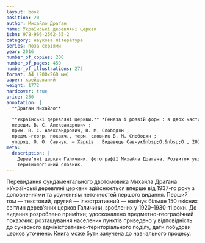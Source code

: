 ```yaml
---
layout: book
position: 20
author: Михайло Драґан
name: Українські деревляні церкви
isbn: 978-966-2562-55-2
category: наукова література
series: поза серіями
year: 2016
number_of_copies: 200
number_of_pages: 450
number_of_illustrations: 273
format: А4 (200х260 мм)
paper: крейдований
weight: 1772
hardcover: true
price: 250
annotation: |
  **Драґан Михайло**

  **Українські деревляні церкви.** *Генеза і розвій форм : в двох частинах* / Михайло Драґан ;
  передм. В. С. Александрович ;
  прим. В. С. Александрович, В. М. Слободян ;
  предм.-геогр. покажч., терм. словник В. М. Слободян ;
  упоряд. О. О. Савчук. — Харків : Видавець Савчук&nbsp;О.&nbsp;О., 2016. — 2-ге вид., стереотипне. — 450 с. : 273 іл.
meta:
  description: |
    Дерев’яні церкви Галичини, фотографії Михайла Драгана. Розвиток українського церковного будівництва.
    Термінологічний словник.
---
```


Перевидання фундаментального двотомовика Михайла Драґана «Українські деревляні церкви» здійснюється вперше
від 1937-го року з доповненнями та усуненням неточностей першого видання. Перший том — текстовий,
другий — ілюстративний — налічує більше 150 якісних світлин дерев’яних церков Галичини, зроблених у
1920–1930-ті роки. До видання розроблено примітки; удосконалено предметно-географічний покажчик: розташування
населених пунктів приведено у відповідність до сучасного адміністративно-територіального поділу, дати побудови
церков уточнено. Книга може бути залучена до навчального процесу.
